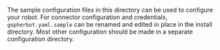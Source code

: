 The sample configuration files in this directory can be used to configure your
robot. For connector configuration and credentials, `gopherbot.yaml.sample` can
be renamed and edited in place in the install directory. Most other
configuration should be made in a separate configuration directory.